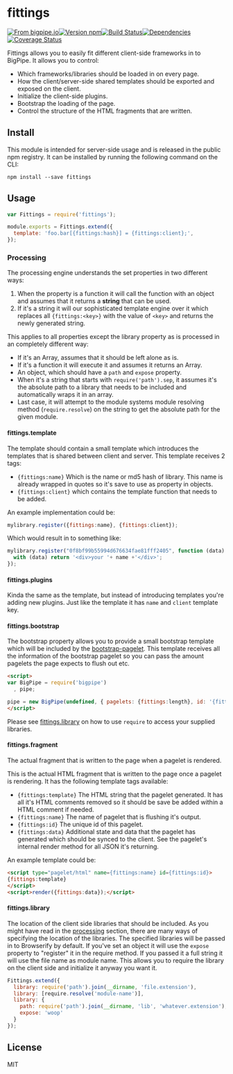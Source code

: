 # fittings

[![From bigpipe.io][from]](http://bigpipe.io)[![Version npm][version]](http://browsenpm.org/package/fittings)[![Build Status][build]](https://travis-ci.org/bigpipe/fittings)[![Dependencies][david]](https://david-dm.org/bigpipe/fittings)[![Coverage Status][cover]](https://coveralls.io/r/bigpipe/fittings?branch=master)

[from]: https://img.shields.io/badge/from-bigpipe.io-9d8dff.svg?style=flat-square
[version]: http://img.shields.io/npm/v/fittings.svg?style=flat-square
[build]: http://img.shields.io/travis/bigpipe/fittings/master.svg?style=flat-square
[david]: https://img.shields.io/david/bigpipe/fittings.svg?style=flat-square
[cover]: http://img.shields.io/coveralls/bigpipe/fittings/master.svg?style=flat-square

Fittings allows you to easily fit different client-side frameworks in to
BigPipe. It allows you to control:

- Which frameworks/libraries should be loaded in on every page.
- How the client/server-side shared templates should be exported and exposed on
  the client.
- Initialize the client-side plugins.
- Bootstrap the loading of the page.
- Control the structure of the HTML fragments that are written.

## Install

This module is intended for server-side usage and is released in the public npm
registry. It can be installed by running the following command on the CLI:

```
npm install --save fittings
```

## Usage

```js
var Fittings = require('fittings');

module.exports = Fittings.extend({
  template: 'foo.bar[{fittings:hash}] = {fittings:client};',
});
```

### Processing

The processing engine understands the set properties in two different ways: 

1. When the property is a function it will call the function with an object and
   assumes that it returns a **string** that can be used.
2. If it's a string it will our sophisticated template engine over it which
   replaces all `{fittings:<key>}` with the value of `<key>` and returns the
   newly generated string.

This applies to all properties except the library property as is processed in an
completely different way:

- If it's an Array, assumes that it should be left alone as is.
- If it's a function it will execute it and assumes it returns an Array.
- An object, which should have a `path` and `expose` property.
- When it's a string that starts with `require('path').sep`, it assumes it's the
  absolute path to a library that needs to be included and automatically wraps
  it in an array.
- Last case, it will attempt to the module systems module resolving method
  (`require.resolve`) on the string to get the absolute path for the given
  module.

#### fittings.template

The template should contain a small template which introduces the templates that
is shared between client and server. This template receives 2 tags:

- `{fittings:name}` Which is the name or md5 hash of library. This name is
  already wrapped in quotes so it's save to use as property in objects.
- `{fittings:client}` which contains the template function that needs to be
  added.

An example implementation could be:

```js
mylibrary.register({fittings:name}, {fittings:client});
```

Which would result in to something like:

```js
mylibrary.register("0f8bf99b55994d676634fae81fff2405", function (data) {
  with (data) return '<div>your '+ name +'</div>';
});
```

#### fittings.plugins

Kinda the same as the template, but instead of introducing templates you're
adding new plugins. Just like the template it has `name` and `client` template
key.

#### fittings.bootstrap

The bootstrap property allows you to provide a small bootstrap template which
will be included by the [bootstrap-pagelet][bootstrap]. This template receives
all the information of the bootstrap pagelet so you can pass the amount pagelets
the page expects to flush out etc.

```html
<script>
var BigPipe = require('bigpipe')
  , pipe;

pipe = new BigPipe(undefined, { pagelets: {fittings:length}, id: '{fittings:id}' });
</script>
```

Please see [fittings.library](#fittingslibrary) on how to use `require` to
access your supplied libraries.

#### fittings.fragment

The actual fragment that is written to the page when a pagelet is rendered.

This is the actual HTML fragment that is written to the page once a pagelet is
rendering. It has the following template tags available:

- `{fittings:template}` The HTML string that the pagelet generated. It has all
  it's HTML comments removed so it should be save be added within a HTML comment
  if needed.
- `{fittings:name}` The name of pagelet that is flushing it's output.
- `{fittings:id}` The unique id of this pagelet.
- `{fittings:data}` Additional state and data that the pagelet has generated
  which should be synced to the client. See the pagelet's internal render method
  for all JSON it's returning.

An example template could be:

```html
<script type="pagelet/html" name={fittings:name} id={fittings:id}>
{fittings:template}
</script>
<script>render({fittings:data});</script>
```

#### fittings.library

The location of the client side libraries that should be included. As you might
have read in the [processing](#processing) section, there are many ways of
specifying the location of the libraries. The specified libraries will be passed
in to Browserify by default. If you've set an object it will use the `expose`
property to "register" it in the require method. If you passed it a full string
it will use the file name as module name. This allows you to require the library
on the client side and initialize it anyway you want it.

```js
Fittings.extend({
  library: require('path').join(__dirname, 'file.extension'),
  library: [require.resolve('module-name')],
  library: {
    path: require('path').join(__dirname, 'lib', 'whatever.extension'),
    expose: 'woop'
  }
});
```

## License

MIT

[bigpipe.js]: https://github.com/bigpipe/bigpipe.js
[bootstrap]: https://github.com/bigpipe/bootstrap-pagelet
